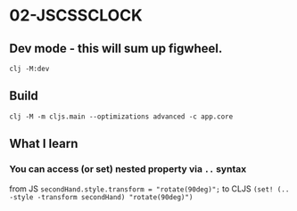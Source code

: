 # 02-JSCSSCLOCK

## Dev mode - this will sum up figwheel.
`clj -M:dev`

## Build
`clj -M -m cljs.main --optimizations advanced -c app.core`


## What I learn
### You can access (or set) nested property via `..` syntax

from JS
`secondHand.style.transform = "rotate(90deg)";`
to CLJS
`(set! (.. -style -transform secondHand) "rotate(90deg)")`
